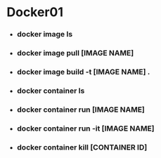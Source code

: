 Docker01
=====
* ### docker image ls
* ### docker image pull [IMAGE NAME]
* ### docker image build -t [IMAGE NAME] .
* ### docker container ls
* ### docker container run [IMAGE NAME]
* ### docker container run -it [IMAGE NAME]
* ### docker container kill [CONTAINER ID]
<br />
